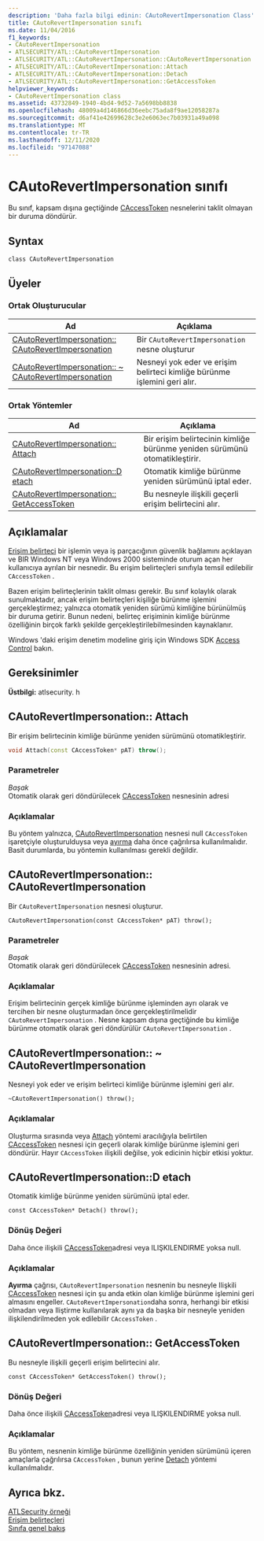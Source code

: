 ```yaml
---
description: 'Daha fazla bilgi edinin: CAutoRevertImpersonation Class'
title: CAutoRevertImpersonation sınıfı
ms.date: 11/04/2016
f1_keywords:
- CAutoRevertImpersonation
- ATLSECURITY/ATL::CAutoRevertImpersonation
- ATLSECURITY/ATL::CAutoRevertImpersonation::CAutoRevertImpersonation
- ATLSECURITY/ATL::CAutoRevertImpersonation::Attach
- ATLSECURITY/ATL::CAutoRevertImpersonation::Detach
- ATLSECURITY/ATL::CAutoRevertImpersonation::GetAccessToken
helpviewer_keywords:
- CAutoRevertImpersonation class
ms.assetid: 43732849-1940-4bd4-9d52-7a5698bb8838
ms.openlocfilehash: 48009a4d146866d36eebc75ada8f9ae12058287a
ms.sourcegitcommit: d6af41e42699628c3e2e6063ec7b03931a49a098
ms.translationtype: MT
ms.contentlocale: tr-TR
ms.lasthandoff: 12/11/2020
ms.locfileid: "97147088"
---
```

# <a name="cautorevertimpersonation-class"></a>CAutoRevertImpersonation sınıfı

Bu sınıf, kapsam dışına geçtiğinde [CAccessToken](../../atl/reference/caccesstoken-class.md) nesnelerini taklit olmayan bir duruma döndürür.

## <a name="syntax"></a>Syntax

```
class CAutoRevertImpersonation
```

## <a name="members"></a>Üyeler

### <a name="public-constructors"></a>Ortak Oluşturucular

|Ad|Açıklama|
|----------|-----------------|
|[CAutoRevertImpersonation:: CAutoRevertImpersonation](#cautorevertimpersonation)|Bir `CAutoRevertImpersonation` nesne oluşturur|
|[CAutoRevertImpersonation:: ~ CAutoRevertImpersonation](#dtor)|Nesneyi yok eder ve erişim belirteci kimliğe bürünme işlemini geri alır.|

### <a name="public-methods"></a>Ortak Yöntemler

|Ad|Açıklama|
|----------|-----------------|
|[CAutoRevertImpersonation:: Attach](#attach)|Bir erişim belirtecinin kimliğe bürünme yeniden sürümünü otomatikleştirir.|
|[CAutoRevertImpersonation::D etach](#detach)|Otomatik kimliğe bürünme yeniden sürümünü iptal eder.|
|[CAutoRevertImpersonation:: GetAccessToken](#getaccesstoken)|Bu nesneyle ilişkili geçerli erişim belirtecini alır.|

## <a name="remarks"></a>Açıklamalar

[Erişim belirteci](/windows/win32/SecAuthZ/access-tokens) bir işlemin veya iş parçacığının güvenlik bağlamını açıklayan ve BIR Windows NT veya Windows 2000 sisteminde oturum açan her kullanıcıya ayrılan bir nesnedir. Bu erişim belirteçleri sınıfıyla temsil edilebilir `CAccessToken` .

Bazen erişim belirteçlerinin taklit olması gerekir. Bu sınıf kolaylık olarak sunulmaktadır, ancak erişim belirteçleri kişiliğe bürünme işlemini gerçekleştirmez; yalnızca otomatik yeniden sürümü kimliğine bürünülmüş bir duruma getirir. Bunun nedeni, belirteç erişiminin kimliğe bürünme özelliğinin birçok farklı şekilde gerçekleştirilebilmesinden kaynaklanır.

Windows 'daki erişim denetim modeline giriş için Windows SDK [Access Control](/windows/win32/SecAuthZ/access-control) bakın.

## <a name="requirements"></a>Gereksinimler

**Üstbilgi:** atlsecurity. h

## <a name="cautorevertimpersonationattach"></a><a name="attach"></a> CAutoRevertImpersonation:: Attach

Bir erişim belirtecinin kimliğe bürünme yeniden sürümünü otomatikleştirir.

```cpp
void Attach(const CAccessToken* pAT) throw();
```

### <a name="parameters"></a>Parametreler

*Başak*<br/>
Otomatik olarak geri döndürülecek [CAccessToken](../../atl/reference/caccesstoken-class.md) nesnesinin adresi

### <a name="remarks"></a>Açıklamalar

Bu yöntem yalnızca, [CAutoRevertImpersonation](../../atl/reference/cautorevertimpersonation-class.md) nesnesi null `CAccessToken` işaretçiyle oluşturulduysa veya [ayırma](#detach) daha önce çağrılırsa kullanılmalıdır. Basit durumlarda, bu yöntemin kullanılması gerekli değildir.

## <a name="cautorevertimpersonationcautorevertimpersonation"></a><a name="cautorevertimpersonation"></a> CAutoRevertImpersonation:: CAutoRevertImpersonation

Bir `CAutoRevertImpersonation` nesnesi oluşturur.

```
CAutoRevertImpersonation(const CAccessToken* pAT) throw();
```

### <a name="parameters"></a>Parametreler

*Başak*<br/>
Otomatik olarak geri döndürülecek [CAccessToken](../../atl/reference/caccesstoken-class.md) nesnesinin adresi.

### <a name="remarks"></a>Açıklamalar

Erişim belirtecinin gerçek kimliğe bürünme işleminden ayrı olarak ve tercihen bir nesne oluşturmadan önce gerçekleştirilmelidir `CAutoRevertImpersonation` . Nesne kapsam dışına geçtiğinde bu kimliğe bürünme otomatik olarak geri döndürülür `CAutoRevertImpersonation` .

## <a name="cautorevertimpersonationcautorevertimpersonation"></a><a name="dtor"></a> CAutoRevertImpersonation:: ~ CAutoRevertImpersonation

Nesneyi yok eder ve erişim belirteci kimliğe bürünme işlemini geri alır.

```
~CAutoRevertImpersonation() throw();
```

### <a name="remarks"></a>Açıklamalar

Oluşturma sırasında veya [Attach](#attach) yöntemi aracılığıyla belirtilen [CAccessToken](../../atl/reference/caccesstoken-class.md) nesnesi için geçerli olarak kimliğe bürünme işlemini geri döndürür. Hayır `CAccessToken` ilişkili değilse, yok edicinin hiçbir etkisi yoktur.

## <a name="cautorevertimpersonationdetach"></a><a name="detach"></a> CAutoRevertImpersonation::D etach

Otomatik kimliğe bürünme yeniden sürümünü iptal eder.

```
const CAccessToken* Detach() throw();
```

### <a name="return-value"></a>Dönüş Değeri

Daha önce ilişkili [CAccessToken](../../atl/reference/caccesstoken-class.md)adresi veya ILIŞKILENDIRME yoksa null.

### <a name="remarks"></a>Açıklamalar

**Ayırma** çağrısı, `CAutoRevertImpersonation` nesnenin bu nesneyle Ilişkili [CAccessToken](../../atl/reference/caccesstoken-class.md) nesnesi için şu anda etkin olan kimliğe bürünme işlemini geri almasını engeller. `CAutoRevertImpersonation`daha sonra, herhangi bir etkisi olmadan veya Iliştirme kullanılarak aynı ya da başka bir nesneyle yeniden ilişkilendirilmeden yok edilebilir `CAccessToken` . [](#attach)

## <a name="cautorevertimpersonationgetaccesstoken"></a><a name="getaccesstoken"></a> CAutoRevertImpersonation:: GetAccessToken

Bu nesneyle ilişkili geçerli erişim belirtecini alır.

```
const CAccessToken* GetAccessToken() throw();
```

### <a name="return-value"></a>Dönüş Değeri

Daha önce ilişkili [CAccessToken](../../atl/reference/caccesstoken-class.md)adresi veya ILIŞKILENDIRME yoksa null.

### <a name="remarks"></a>Açıklamalar

Bu yöntem, nesnenin kimliğe bürünme özelliğinin yeniden sürümünü içeren amaçlarla çağrılırsa `CAccessToken` , bunun yerine [Detach](#detach) yöntemi kullanılmalıdır.

## <a name="see-also"></a>Ayrıca bkz.

[ATLSecurity örneği](../../overview/visual-cpp-samples.md)<br/>
[Erişim belirteçleri](/windows/win32/SecAuthZ/access-tokens)<br/>
[Sınıfa genel bakış](../../atl/atl-class-overview.md)
